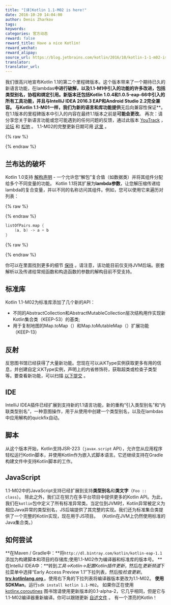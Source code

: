 ```yaml
---
title: "[译]Kotlin 1.1-M02 is here!"
date: 2016-10-20 14:04:00
author: Denis Zharkov
tags:
keywords:
categories: 官方动态
reward: false
reward_title: Have a nice Kotlin!
reward_wechat:
reward_alipay:
source_url: https://blog.jetbrains.com/kotlin/2016/10/kotlin-1-1-m02-is-here/
translator:
translator_url:
---
```


我们很高兴地宣布Kotlin 1.1的第二个里程碑版本。这个版本带来了一个期待已久的新语言功能，在lambdas**中进行破解，以及1.1-M1中引入的功能的许多改进，包括类型别名，协程和绑定引用。新版本还包括Kotlin 1.0.4和1.0.5-eap-66中引入的所有工具功能，并且与IntelliJ IDEA 2016.3 EAP和Android Studio 2.2完全兼容。
与Kotlin 1.1-M01一样，我们为新的语言和库功能提供**无后向兼容性保证**。在1.1版本的里程碑版本中引入的内容在最终1.1版本之前是**可能会更改**。
再次：请分享您关于新语言功能或您可能遇到的任何问题的反馈，通过此版本 [YouTrack](https://youtrack.jetbrains.com/issues/KT) ， [论坛](http://discuss.kotlinlang.org) 和 [松弛](https://kotlinlang.slack.com) 。
1.1-M02的完整更新日期可用 [这里](https://github.com/JetBrains/kotlin/blob/1.1-M2/ChangeLog.md) 。

{% raw %}
<p><span id="more-4312"></span></p>
{% endraw %}

## 兰布达的破坏

Kotlin 1.0支持 [解构声明](https://kotlinlang.org/docs/reference/multi-declarations.html) - 一个允许您“解包”复合值（如数据类）并将其组件分配给多个不同变量的功能。 Kotlin 1.1将其扩展为**lambda参数**，让您解压缩传递给lambda的复合变量，并以不同的名称访问其组件。例如，您可以使用它来遍历对列表：

{% raw %}
<p></p>
{% endraw %}

```kotlin
listOfPairs.map {
    (a, b) -> a + b
}
```

{% raw %}
<p></p>
{% endraw %}

你可以在里面找到更多的细节 [保持](https://github.com/Kotlin/KEEP/blob/master/proposals/destructuring-in-parameters.md) 。请注意，该功能目前仅支持JVM后端。嵌套解析以及传递给常规函数和构造函数的参数的解构目前不受支持。
## 标准库

Kotlin 1.1-M02为标准库添加了几个新的API：

* 不同的AbstractCollection和AbstractMutableCollection层次结构用作实现新Kotlin集合类（KEEP-53）的基类;
* 用于复制地图的Map.toMap（）和Map.toMutableMap（）扩展功能（KEEP-13）

## 反射

反思图书馆已经获得了大量新功能。您现在可以从KType实例获取更多有用的信息，并创建自定义KType实例，声明上的内省修饰符，获取超类或检查子类型等。要查看新功能，可以扫描 [以下提交](https://github.com/JetBrains/kotlin/commit/ed1490dbc43f88696f82e5307df43269ecbb32b1) 。
## IDE

IntelliJ IDEA插件已经扩展到支持新的1.1语言功能，新的重构“引入类型别名”和“内联类型别名”，一种意图操作，用于从使用中创建一个类型别名，以及在lambdas中应用解构的quickfix自动。
## 脚本

从这个版本开始，Kotlin支持JSR-223（`javax.script` API），允许您从应用程序轻松运行Kotlin脚本，并使用Kotlin作为嵌入式脚本语言。它还继续支持在Gradle构建文件中支持Kotlin脚本的工作。
## JavaScript

1.1-M02中的JavaScript支持已经扩展到支持**类型别名**和**类文字**（`Foo :: class`）。
除此之外，我们正在努力在多平台项目中提供更多的Kotlin API。为此，我们在`kotlin`包中定义了所有标准异常类。当定位到JVM时，Kotlin异常被定义为相应Java异常的类型别名，JS后端提供了其完整的实现。我们还为标准集合类提供了一个完整的Kotlin实现，现在用于JS项目。 （Kotlin在JVM上仍然使用标准的Java集合类。）
## 如何尝试

**在Maven / Gradle中：**将`http://dl.bintray.com/kotlin/kotlin-eap-1.1`添加为构建脚本和项目的存储库;使用1.1-M02作为编译器和标准库的版本号。
**在IntelliJ IDEA中：**转到*工具→Kotlin→配置Kotlin插件更新*，然后在*更新频道*下拉菜单中选择“Early Access Preview 1.1”下拉列表，然后按*检查更新*。
**<a href="http://try.kotlinlang.org/"> try.kotlinlang.org </a>**。使用右下角的下拉列表将编译器版本更改为1.1-M02。
**使用SDKMan**。运行`sdk install kotlin 1.1-M02`。
如果你正在使用 [kotlinx.coroutines](https://github.com/Kotlin/kotlinx.coroutines) 图书馆请使用更新版本的0.1-alpha-2，它几乎相同，但是它与1.1-M02编译器重新编译。你可以跟随更新 [自述文件](https://github.com/Kotlin/kotlinx.coroutines/blob/master/README.md) 。
有一个漂亮的Kotlin！
